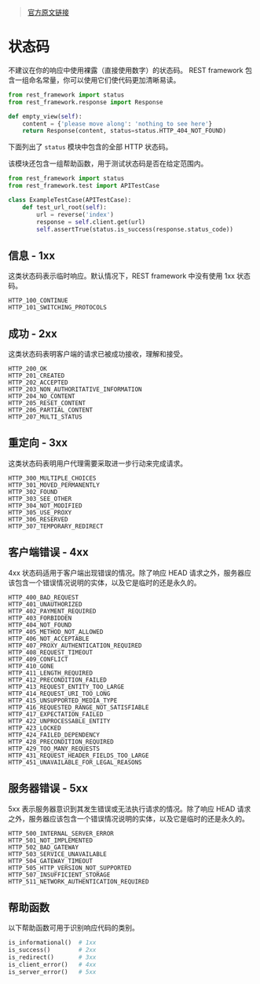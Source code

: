 > [官方原文链接](http://www.django-rest-framework.org/api-guide/status-codes/)  


# 状态码



不建议在你的响应中使用裸露（直接使用数字）的状态码。 REST framework 包含一组命名常量，你可以使用它们使代码更加清晰易读。

``` python
from rest_framework import status
from rest_framework.response import Response

def empty_view(self):
    content = {'please move along': 'nothing to see here'}
    return Response(content, status=status.HTTP_404_NOT_FOUND)
```

下面列出了 `status` 模块中包含的全部 HTTP 状态码。

该模块还包含一组帮助函数，用于测试状态码是否在给定范围内。

``` python
from rest_framework import status
from rest_framework.test import APITestCase

class ExampleTestCase(APITestCase):
    def test_url_root(self):
        url = reverse('index')
        response = self.client.get(url)
        self.assertTrue(status.is_success(response.status_code))
```


## 信息 - 1xx

这类状态码表示临时响应。默认情况下，REST framework 中没有使用 1xx 状态码。

```
HTTP_100_CONTINUE
HTTP_101_SWITCHING_PROTOCOLS 
```

## 成功 - 2xx

这类状态码表明客户端的请求已被成功接收，理解和接受。

```
HTTP_200_OK
HTTP_201_CREATED
HTTP_202_ACCEPTED
HTTP_203_NON_AUTHORITATIVE_INFORMATION
HTTP_204_NO_CONTENT
HTTP_205_RESET_CONTENT
HTTP_206_PARTIAL_CONTENT
HTTP_207_MULTI_STATUS
```

## 重定向 - 3xx

这类状态码表明用户代理需要采取进一步行动来完成请求。

```
HTTP_300_MULTIPLE_CHOICES
HTTP_301_MOVED_PERMANENTLY
HTTP_302_FOUND
HTTP_303_SEE_OTHER
HTTP_304_NOT_MODIFIED
HTTP_305_USE_PROXY
HTTP_306_RESERVED
HTTP_307_TEMPORARY_REDIRECT
```

## 客户端错误 - 4xx

4xx 状态码适用于客户端出现错误的情况。除了响应 HEAD 请求之外，服务器应该包含一个错误情况说明的实体，以及它是临时的还是永久的。

```
HTTP_400_BAD_REQUEST
HTTP_401_UNAUTHORIZED
HTTP_402_PAYMENT_REQUIRED
HTTP_403_FORBIDDEN
HTTP_404_NOT_FOUND
HTTP_405_METHOD_NOT_ALLOWED
HTTP_406_NOT_ACCEPTABLE
HTTP_407_PROXY_AUTHENTICATION_REQUIRED
HTTP_408_REQUEST_TIMEOUT
HTTP_409_CONFLICT
HTTP_410_GONE
HTTP_411_LENGTH_REQUIRED
HTTP_412_PRECONDITION_FAILED
HTTP_413_REQUEST_ENTITY_TOO_LARGE
HTTP_414_REQUEST_URI_TOO_LONG
HTTP_415_UNSUPPORTED_MEDIA_TYPE
HTTP_416_REQUESTED_RANGE_NOT_SATISFIABLE
HTTP_417_EXPECTATION_FAILED
HTTP_422_UNPROCESSABLE_ENTITY
HTTP_423_LOCKED
HTTP_424_FAILED_DEPENDENCY
HTTP_428_PRECONDITION_REQUIRED
HTTP_429_TOO_MANY_REQUESTS
HTTP_431_REQUEST_HEADER_FIELDS_TOO_LARGE
HTTP_451_UNAVAILABLE_FOR_LEGAL_REASONS
```

## 服务器错误 - 5xx

5xx 表示服务器意识到其发生错误或无法执行请求的情况。除了响应 HEAD 请求之外，服务器应该包含一个错误情况说明的实体，以及它是临时的还是永久的。

```
HTTP_500_INTERNAL_SERVER_ERROR
HTTP_501_NOT_IMPLEMENTED
HTTP_502_BAD_GATEWAY
HTTP_503_SERVICE_UNAVAILABLE
HTTP_504_GATEWAY_TIMEOUT
HTTP_505_HTTP_VERSION_NOT_SUPPORTED
HTTP_507_INSUFFICIENT_STORAGE
HTTP_511_NETWORK_AUTHENTICATION_REQUIRED
```

## 帮助函数

以下帮助函数可用于识别响应代码的类别。

``` python
is_informational()  # 1xx
is_success()        # 2xx
is_redirect()       # 3xx
is_client_error()   # 4xx
is_server_error()   # 5xx
```
